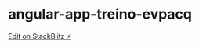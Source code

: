 # angular-app-treino-evpacq

[Edit on StackBlitz ⚡️](https://stackblitz.com/edit/angular-app-treino-evpacq)